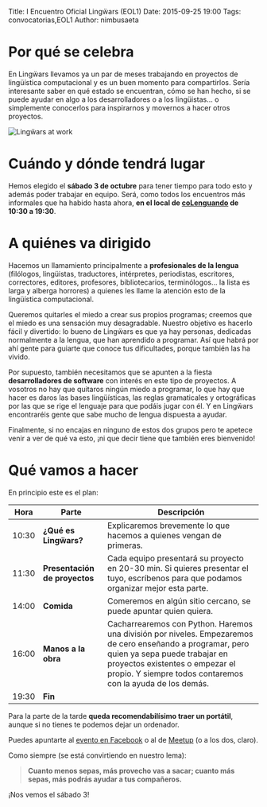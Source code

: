 Title: I Encuentro Oficial Lingẅars (EOL1)
Date: 2015-09-25 19:00
Tags: convocatorias,EOL1
Author: nimbusaeta

# Por qué se celebra

En Lingẅars llevamos ya un par de meses trabajando en proyectos de lingüística computacional y es un buen momento para compartirlos. Sería interesante saber en qué estado se encuentran, cómo se han hecho, si se puede ayudar en algo a los desarrolladores o a los lingüistas... o simplemente conocerlos para inspirarnos y movernos a hacer otros proyectos.

![Lingẅars at work]({filename}/images/lw-029.jpg)

# Cuándo y dónde tendrá lugar

Hemos elegido el __sábado 3 de octubre__ para tener tiempo para todo esto y además poder trabajar en equipo. Será, como todos los encuentros más informales que ha habido hasta ahora, __en el local de [coLenguando](http://encomienda.colenguando.com) de 10:30 a 19:30__.

# A quiénes va dirigido

Hacemos un llamamiento principalmente a __profesionales de la lengua__ (filólogos, lingüistas, traductores, intérpretes, periodistas, escritores, correctores, editores, profesores, bibliotecarios, terminólogos... la lista es larga y alberga horrores) a quienes les llame la atención esto de la lingüística computacional.

Queremos quitarles el miedo a crear sus propios programas; creemos que el miedo es una sensación muy desagradable. Nuestro objetivo es hacerlo fácil y divertido: lo bueno de Lingẅars es que ya hay personas, dedicadas normalmente a la lengua, que han aprendido a programar. Así que habrá por ahí gente para guiarte que conoce tus dificultades, porque también las ha vivido.

Por supuesto, también necesitamos que se apunten a la fiesta __desarrolladores de software__ con interés en este tipo de proyectos. A vosotros no hay que quitaros ningún miedo a programar, lo que hay que hacer es daros las bases lingüísticas, las reglas gramaticales y ortográficas por las que se rige el lenguaje para que podáis jugar con él. Y en Lingẅars encontraréis gente que sabe mucho de lengua dispuesta a ayudar.

Finalmente, si no encajas en ninguno de estos dos grupos pero te apetece venir a ver de qué va esto, ¡ni que decir tiene que también eres bienvenido!

# Qué vamos a hacer

En principio este es el plan:

Hora | Parte | Descripción
----- | ----- | -----
10:30 | __¿Qué es Lingẅars?__ | Explicaremos brevemente lo que hacemos a quienes vengan de primeras.
11:30 | __Presentación de proyectos__ | Cada equipo presentará su proyecto en 20-30 min. Si quieres presentar el tuyo, escríbenos para que podamos organizar mejor esta parte.
14:00 | __Comida__ | Comeremos en algún sitio cercano, se puede apuntar quien quiera.
16:00 | __Manos a la obra__ | Cacharrearemos con Python. Haremos una división por niveles. Empezaremos de cero enseñando a programar, pero quien ya sepa puede trabajar en proyectos existentes o empezar el propio. Y siempre todos contaremos con la ayuda de los demás.
19:30 | __Fin__ | 

Para la parte de la tarde __queda recomendabilísimo traer un portátil__, aunque si no tienes te podemos dejar un ordenador.

Puedes apuntarte al [evento en Facebook](https://www.facebook.com/events/100625420292912/) o al de [Meetup](http://www.meetup.com/es/Lenguando/events/225517649/) (o a los dos, claro).

Como siempre (se está convirtiendo en nuestro lema):

> __Cuanto menos sepas, más provecho vas a sacar; cuanto más sepas, más podrás ayudar a tus compañeros.__

¡Nos vemos el sábado 3!
